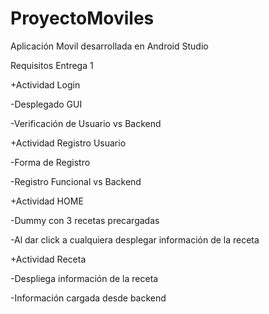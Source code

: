 # ProyectoMoviles
Aplicación Movil desarrollada en Android Studio

Requisitos Entrega 1

+Actividad Login

  -Desplegado GUI
  
  -Verificación de Usuario vs Backend


+Actividad Registro Usuario

  -Forma de Registro
  
  -Registro Funcional vs Backend


+Actividad HOME

  -Dummy con 3 recetas precargadas
  
  -Al dar click a cualquiera desplegar información de la receta


+Actividad Receta

  -Despliega información de la receta
  
  -Información cargada desde backend
